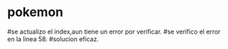 # pokemon
#se actualizo el index,aun tiene un error por verificar.
#se verifico el error en la linea 58.
#solucion eficaz.
